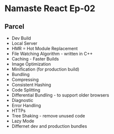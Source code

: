 # Namaste React Ep-02

## Parcel
- Dev Build
- Local Server
- HMR = Hot Module Replacement
- File Watching Algorithm - written in C++
- Caching - Faster Builds
- Image Optimization
- Minification (for production build)
- Bundling
- Compressing
- Consistent Hashing
- Code Splitting
- Differential Bundling - to support older browsers
- Diagnostic
- Error Handling
- HTTPs
- Tree Shaking - remove unused code
- Lazy Mode
- Differnet dev and production bundles